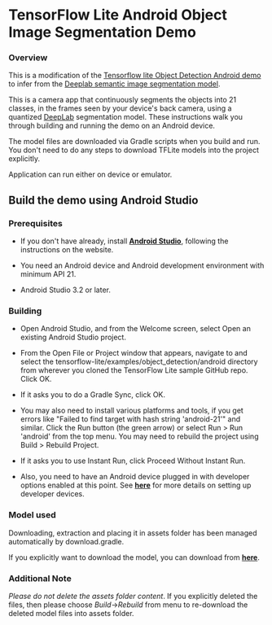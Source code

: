 # TensorFlow Lite Android Object Image Segmentation Demo
### Overview
This is a modification of the [Tensorflow lite Object Detection Android demo](https://www.tensorflow.org/lite/models/object_detection/overview) to infer from the [Deeplab semantic image segmentation model](https://www.tensorflow.org/lite/models/segmentation/overview). 

This is a camera app that continuously segments the objects into 21 classes, in the frames seen by your device's back camera, using a quantized [DeepLab](https://ai.googleblog.com/2018/03/semantic-image-segmentation-with.html) segmentation model. These instructions walk you through building and running the demo on an Android device.

The model files are downloaded via Gradle scripts when you build and run. You don't need to do any steps to download TFLite models into the project explicitly.

Application can run either on device or emulator.

<!-- TODO(b/124116863): Add app screenshot. -->

## Build the demo using Android Studio

### Prerequisites

* If you don't have already, install **[Android Studio](https://developer.android.com/studio/index.html)**, following the instructions on the website.

* You need an Android device and Android development environment with minimum API 21.
* Android Studio 3.2 or later.

### Building
* Open Android Studio, and from the Welcome screen, select Open an existing Android Studio project.

* From the Open File or Project window that appears, navigate to and select the tensorflow-lite/examples/object_detection/android directory from wherever you cloned the TensorFlow Lite sample GitHub repo. Click OK.

* If it asks you to do a Gradle Sync, click OK.

* You may also need to install various platforms and tools, if you get errors like "Failed to find target with hash string 'android-21'" and similar.
Click the Run button (the green arrow) or select Run > Run 'android' from the top menu. You may need to rebuild the project using Build > Rebuild Project.

* If it asks you to use Instant Run, click Proceed Without Instant Run.

* Also, you need to have an Android device plugged in with developer options enabled at this point. See **[here](https://developer.android.com/studio/run/device)** for more details on setting up developer devices.


### Model used
Downloading, extraction and placing it in assets folder has been managed automatically by download.gradle.

If you explicitly want to download the model, you can download from **[here](https://storage.googleapis.com/download.tensorflow.org/models/tflite/gpu/deeplabv3_257_mv_gpu.tflite)**.

### Additional Note
_Please do not delete the assets folder content_. If you explicitly deleted the files, then please choose *Build*->*Rebuild* from menu to re-download the deleted model files into assets folder.

